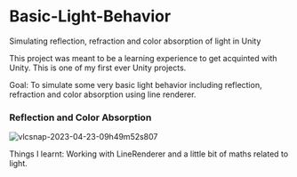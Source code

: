# Basic-Light-Behavior
Simulating reflection, refraction and color absorption of light in Unity

This project was meant to be a learning experience to get acquinted with Unity. This is one of my first ever Unity projects.

Goal: To simulate some very basic light behavior including reflection, refraction and color absorption using line renderer.




### Reflection and Color Absorption
![vlcsnap-2023-04-23-09h49m52s807](https://user-images.githubusercontent.com/131531154/233822210-54277808-ad75-478b-8ee7-c05f42941e0b.png)




Things I learnt: Working with LineRenderer and a little bit of maths related to light.
